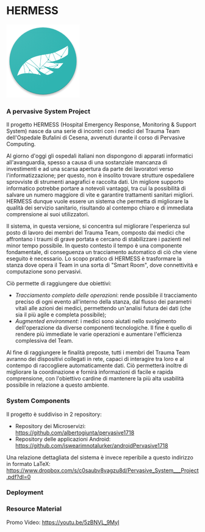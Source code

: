# HERMESS

![alt text](https://github.com/iswearimnotalurker/androidPervasive1718/blob/master/app/src/main/res/mipmap-xxxhdpi/ic_launcher.png)

### A pervasive System Project

Il progetto HERMESS (Hospital Emergency Response, Monitoring & Support System) nasce da una serie di incontri con i medici del Trauma Team dell'Ospedale Bufalini di Cesena, avvenuti durante il corso di Pervasive Computing.

Al giorno d'oggi gli ospedali italiani non dispongono di apparati informatici all'avanguardia, spesso a causa di una sostanziale mancanza di investimenti e ad una scarsa apertura da parte dei lavoratori verso l'informatizzazione; per questo, non è insolito trovare strutture ospedaliere sprovviste di strumenti anagrafici e raccolta dati. Un migliore supporto informatico potrebbe portare a notevoli vantaggi, tra cui la possibilità di salvare un numero maggiore di vite e garantire trattamenti sanitari migliori. HERMESS dunque vuole essere un sistema che permetta di migliorare la qualità dei servizio sanitario, risultando al contempo chiaro e di immediata comprensione ai suoi utilizzatori.

Il sistema, in questa versione, si concentra sul migliorare l'esperienza sul posto di lavoro dei membri del Trauma Team, composto dai medici che affrontano i traumi di grave portata e cercano di stabilizzare i pazienti nel minor tempo possibile.
In questo contesto il tempo è una componente fondamentale, di conseguenza un tracciamento automatico di ciò che viene eseguito è necessario. Lo scopo pratico di HERMESS è trasformare la stanza dove opera il Team in una sorta di "Smart Room", dove connettività e computazione sono pervasivi. 

Ciò permette di raggiungere due obiettivi:
* _Tracciamento completo delle operazioni_: rende possibile il tracciamento preciso di ogni evento all'interno della stanza, dal flusso dei parametri vitali alle azioni dei medici, permettendo un'analisi futura dei dati (che sia il più agile e completa possibile);
* _Augmented environment_: i medici sono aiutati nello svolgimento dell'operazione da diverse componenti tecnologiche. Il fine è quello di rendere più immediate le varie operazioni e aumentare l'efficienza complessiva del Team.

Al fine di raggiungere le finalità preposte, tutti i membri del Trauma Team avranno dei dispositivi collegati in rete, capaci di interagire tra loro e al contempo di raccogliere automaticamente dati. Ciò permetterà inoltre di migliorare la coordinazione e fornirà informazioni di facile e rapida comprensione, con l'obiettivo cardine di mantenere la più alta usabilità possibile in relazione a questo ambiente.

### System Components

Il progetto è suddiviso in 2 repository:

* Repository dei Microservizi: https://github.com/albertogiunta/pervasive1718
* Repository delle applicazioni Android: https://github.com/iswearimnotalurker/androidPervasive1718

Una relazione dettagliata del sistema è invece reperibile a questo indirizzo in formato LaTeX: https://www.dropbox.com/s/c0saubv8vagzu8d/Pervasive_System___Project.pdf?dl=0

### Deployment

### Resource Material 

Promo Video: https://youtu.be/5zBNVL_9MyI
